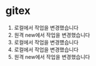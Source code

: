 # gitex

1. 로컬에서 작업을 변경했습니다
2. 원격 new에서 작업을 변경했습니다
3. 로컬에서 작업을 변경헀습니다
4. 로컬에서 작업을 변경했습니다
5. 원격 new에서 작업을 변경했습니다
